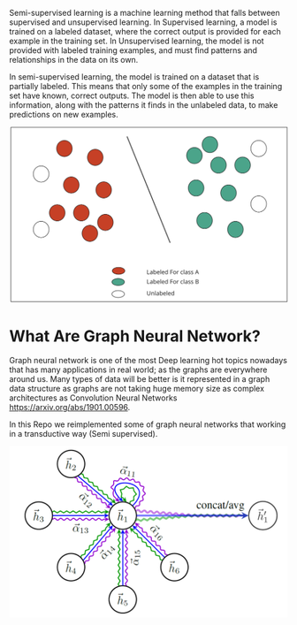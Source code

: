 Semi-supervised learning is a machine learning method that falls between supervised and unsupervised learning. In Supervised learning, a model is trained on a labeled dataset, where the correct output is provided for each example in the training set. In Unsupervised learning, the model is not provided with labeled training examples, and must find patterns and relationships in the data on its own.

In semi-supervised learning, the model is trained on a dataset that is partially labeled. This means that only some of the examples in the training set have known, correct outputs. The model is then able to use this information, along with the patterns it finds in the unlabeled data, to make predictions on new examples.


<div id="header" align="center">
  <img src="images/semi_supervised.PNG" />
</div>

# What Are Graph Neural Network?

Graph neural network is one of the most Deep learning hot topics nowadays that has many applications in real world; as the graphs are everywhere around us. Many types of data will be better is it represented in a graph data structure as graphs are not taking huge memory size as complex architectures as Convolution Neural Networks https://arxiv.org/abs/1901.00596. 

In this Repo we reimplemented some of graph neural networks that working in a transductive way (Semi supervised). 





<div id="header" align="center">
  <img src="images/GAT_schematic.PNG" />
</div>
